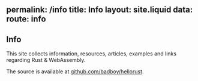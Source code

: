 permalink: /info
title: Info
layout: site.liquid
data:
  route: info
---
## Info

This site collects information, resources, articles, examples and links regarding Rust & WebAssembly.

The source is available at [github.com/badboy/hellorust](https://github.com/badboy/hellorust).

